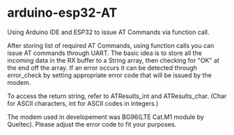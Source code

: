 # arduino-esp32-AT
Using Arduino IDE and ESP32 to issue AT Commands via function call.

 After storing list of required AT Commands, using function calls you can issue AT commands through UART. The basic idea is to store all the incoming data in the RX buffer to a String array, then checking for "OK" at the end off the array. 
 If an error occurs it can be detected through error_check by setting appropriate error code that will be issued by the modem.
 
 To access the return string, refer to ATResults_int and ATResults_char. (Char for ASCII characters, int for ASCII codes in integers.)

 The modem used in developement was BG96(LTE Cat.M1 module by Queltec). Please
adjust the error code to fit your purposes.
